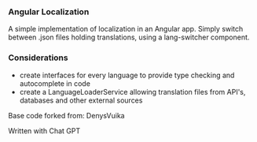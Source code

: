 ### Angular Localization
A simple implementation of localization in an Angular app. Simply switch between .json files holding translations, using a lang-switcher component.

### Considerations
- create interfaces for every language to provide type checking and autocomplete in code
- create a LanguageLoaderService allowing translation files from API's, databases and other external sources

Base code forked from: DenysVuika

Written with Chat GPT
